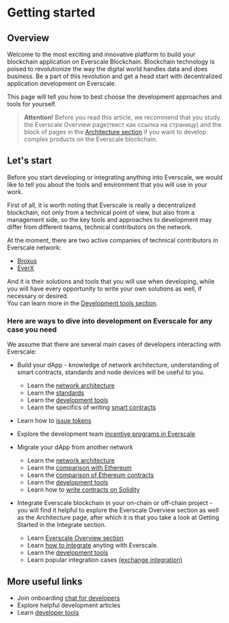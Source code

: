 # Getting started

## Overview

Welcome to the most exciting and innovative platform to build your blockchain application on Everscale Blockchain. Blockchain technology is poised to revolutionize the way the digital world handles data and does business. Be a part of this revolution and get a head start with decentralized application development on Everscale.

This page will tell you how to best choose the development approaches and tools for yourself.

> **Attention!** Before you read this article, we recommend that you study the Everscale Overview page(текст как ссылка на страницу) and the block of pages in the [Architecture section](../../arch/) if you want to develop complex products on the Everscale blockchain.

## Let's start 

Before you start developing or integrating anything into Everscale, we would like to tell you about the tools and environment that you will use in your work.

First of all, it is worth noting that Everscale is really a decentralized blockchain, not only from a technical point of view, but also from a management side, so the key tools and approaches to development may differ from different teams, technical contributors on the network.

At the moment, there are two active companies of technical contributors in Everscale network:

- [Broxus](https://broxus.com)
- [EverX](https://everx.dev/)

And it is their solutions and tools that you will use when developing, while you will have every opportunity to write your own solutions as well, if necessary or desired.  
You can learn more in the [Development tools section](../sdk-tools/overview.md).

### Here are ways to dive into development on Everscale for any case you need

We assume that there are several main cases of developers interacting with Everscale:

- Build your dApp - knowledge of network architecture, understanding of smart contracts, standards and node devices will be useful to you.
  - Learn the [network architecture](../../arch/)
  - Learn the [standards](../../standard/)
  - Learn the [development tools](../sdk-tools/overview.md)
  - Learn the specifics of writing [smart contracts](../smart-contract/overview.md)

- Learn how to [issue tokens](../smart-digital-assets/issue-ft.md)
- Explore the development team [incentive programs in Everscale](../hackathons-grants.md)

- Migrate your dApp from another network
  - Learn the [network architecture](../../arch/)
  - Learn the [comparison with Ethereum](../from-another-platform/comparison-with-ethereum.md)
  - Learn the [comparison of Ethereum contracts](../from-another-platform/comparison-with-ethereum-contracts.md)
  - Learn the [development tools](../sdk-tools/overview.md)
  - Learn how to [write contracts on Solidity](../smart-contract/developing-with-tvm-solidity.md)

- Integrate Everscale blockchain in your on-chain or off-chain project - you will find it helpful to explore the Everscale Overview section as well as the Architecture page, after which it is that you take a look at Getting Started in the Integrate section.
  - Learn [Everscale Overview section](../../learn/everscale-overview/)
  - Learn [how to integrate](../integrate/tutorial/getting-started.md) anyting with Everscale.
  - Learn the [development tools](../sdk-tools/overview.md)
  - Learn popular integration cases [(exchange integration)](../integrate/tutorial/add-everscale-to-your-exchange.md)

## More useful links

- Join onboarding [chat for developers](https://t.me/everdev)
- Explore helpful development articles
- Learn [developer tools](../sdk-tools/overview.md)

